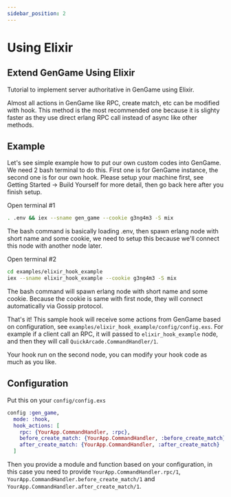 ```yaml
---
sidebar_position: 2
---
```


# Using Elixir

## Extend GenGame Using Elixir

Tutorial to implement server authoritative in GenGame using Elixir.

Almost all actions in GenGame like RPC, create match, etc can be modified with hook. This method is the most recommended one because it is slighty faster as they use direct erlang RPC call instead of async like other methods.

## Example

Let's see simple example how to put our own custom codes into GenGame. We need 2 bash terminal to do this. First one is for GenGame instance, the second one is for our own hook. Please setup your machine first, see Getting Started -> Build Yourself for more detail, then go back here after you finish setup.

Open terminal #1

```bash
. .env && iex --sname gen_game --cookie g3ng4m3 -S mix
```

The bash command is basically loading .env, then spawn erlang node with short name and some cookie, we need to setup this because we'll connect this node with another node later.

Open terminal #2

```bash
cd examples/elixir_hook_example
iex --sname elixir_hook_example --cookie g3ng4m3 -S mix
```

The bash command will spawn erlang node with short name and some cookie. Because the cookie is same with first node, they will connect automatically via Gossip protocol.

That's it! This sample hook will receive some actions from GenGame based on configuration, see `examples/elixir_hook_example/config/config.exs`. For example if a client call an RPC, it will passed to `elixir_hook_example` node, and then they will call `QuickArcade.CommandHandler/1`.

Your hook run on the second node, you can modify your hook code as much as you like.

## Configuration

Put this on your `config/config.exs`

```elixir
config :gen_game,
  mode: :hook,
  hook_actions: [
    rpc: {YourApp.CommandHandler, :rpc},
    before_create_match: {YourApp.CommandHandler, :before_create_match},
    after_create_match: {YourApp.CommandHandler, :after_create_match}
  ]
```

Then you provide a module and function based on your configuration, in this case you need to provide `YourApp.CommandHandler.rpc/1`, `YourApp.CommandHandler.before_create_match/1` and `YourApp.CommandHandler.after_create_match/1`.
